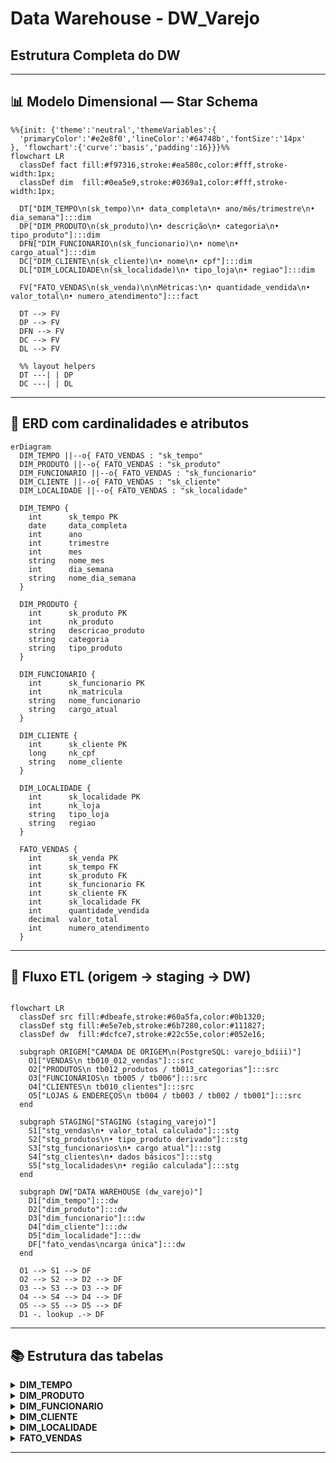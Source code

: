 # Data Warehouse - DW_Varejo
## Estrutura Completa do DW 
---

## 📊 Modelo Dimensional — Star Schema

```mermaid
%%{init: {'theme':'neutral','themeVariables':{
  'primaryColor':'#e2e8f0','lineColor':'#64748b','fontSize':'14px'
}, 'flowchart':{'curve':'basis','padding':16}}}%%
flowchart LR
  classDef fact fill:#f97316,stroke:#ea580c,color:#fff,stroke-width:1px;
  classDef dim  fill:#0ea5e9,stroke:#0369a1,color:#fff,stroke-width:1px;

  DT["DIM_TEMPO\n(sk_tempo)\n• data_completa\n• ano/mês/trimestre\n• dia_semana"]:::dim
  DP["DIM_PRODUTO\n(sk_produto)\n• descrição\n• categoria\n• tipo_produto"]:::dim
  DFN["DIM_FUNCIONARIO\n(sk_funcionario)\n• nome\n• cargo_atual"]:::dim
  DC["DIM_CLIENTE\n(sk_cliente)\n• nome\n• cpf"]:::dim
  DL["DIM_LOCALIDADE\n(sk_localidade)\n• tipo_loja\n• regiao"]:::dim

  FV["FATO_VENDAS\n(sk_venda)\n\nMétricas:\n• quantidade_vendida\n• valor_total\n• numero_atendimento"]:::fact

  DT --> FV
  DP --> FV
  DFN --> FV
  DC --> FV
  DL --> FV

  %% layout helpers
  DT ---| | DP
  DC ---| | DL
```

---

## 🧩 ERD com cardinalidades e atributos

```mermaid
erDiagram
  DIM_TEMPO ||--o{ FATO_VENDAS : "sk_tempo"
  DIM_PRODUTO ||--o{ FATO_VENDAS : "sk_produto"
  DIM_FUNCIONARIO ||--o{ FATO_VENDAS : "sk_funcionario"
  DIM_CLIENTE ||--o{ FATO_VENDAS : "sk_cliente"
  DIM_LOCALIDADE ||--o{ FATO_VENDAS : "sk_localidade"

  DIM_TEMPO {
    int      sk_tempo PK
    date     data_completa
    int      ano
    int      trimestre
    int      mes
    string   nome_mes
    int      dia_semana
    string   nome_dia_semana
  }

  DIM_PRODUTO {
    int      sk_produto PK
    int      nk_produto
    string   descricao_produto
    string   categoria
    string   tipo_produto
  }

  DIM_FUNCIONARIO {
    int      sk_funcionario PK
    int      nk_matricula
    string   nome_funcionario
    string   cargo_atual
  }

  DIM_CLIENTE {
    int      sk_cliente PK
    long     nk_cpf
    string   nome_cliente
  }

  DIM_LOCALIDADE {
    int      sk_localidade PK
    int      nk_loja
    string   tipo_loja
    string   regiao
  }

  FATO_VENDAS {
    int      sk_venda PK
    int      sk_tempo FK
    int      sk_produto FK
    int      sk_funcionario FK
    int      sk_cliente FK
    int      sk_localidade FK
    int      quantidade_vendida
    decimal  valor_total
    int      numero_atendimento
  }
```

---

## 🔄 Fluxo ETL (origem → staging → DW)

```mermaid

flowchart LR
  classDef src fill:#dbeafe,stroke:#60a5fa,color:#0b1320;
  classDef stg fill:#e5e7eb,stroke:#6b7280,color:#111827;
  classDef dw  fill:#dcfce7,stroke:#22c55e,color:#052e16;

  subgraph ORIGEM["CAMADA DE ORIGEM\n(PostgreSQL: varejo_bdiii)"]
    O1["VENDAS\n tb010_012_vendas"]:::src
    O2["PRODUTOS\n tb012_produtos / tb013_categorias"]:::src
    O3["FUNCIONÁRIOS\n tb005 / tb006"]:::src
    O4["CLIENTES\n tb010_clientes"]:::src
    O5["LOJAS & ENDEREÇOS\n tb004 / tb003 / tb002 / tb001"]:::src
  end

  subgraph STAGING["STAGING (staging_varejo)"]
    S1["stg_vendas\n• valor_total calculado"]:::stg
    S2["stg_produtos\n• tipo_produto derivado"]:::stg
    S3["stg_funcionarios\n• cargo atual"]:::stg
    S4["stg_clientes\n• dados básicos"]:::stg
    S5["stg_localidades\n• região calculada"]:::stg
  end

  subgraph DW["DATA WAREHOUSE (dw_varejo)"]
    D1["dim_tempo"]:::dw
    D2["dim_produto"]:::dw
    D3["dim_funcionario"]:::dw
    D4["dim_cliente"]:::dw
    D5["dim_localidade"]:::dw
    DF["fato_vendas\ncarga única"]:::dw
  end

  O1 --> S1 --> DF
  O2 --> S2 --> D2 --> DF
  O3 --> S3 --> D3 --> DF
  O4 --> S4 --> D4 --> DF
  O5 --> S5 --> D5 --> DF
  D1 -. lookup .-> DF
```

---

## 📚 Estrutura das tabelas

<details>
<summary><b>DIM_TEMPO</b></summary>

| Campo | Tipo | Observação |
|---|---|---|
| sk_tempo | SERIAL | PK (surrogate) |
| data_completa | DATE | not null, unique |
| ano | INTEGER | not null |
| trimestre | INTEGER | not null (1-4) |
| mes | INTEGER | not null (1-12) |
| nome_mes | VARCHAR(20) | not null |
| dia_semana | INTEGER | not null (0-6, 0=Domingo) |
| nome_dia_semana | VARCHAR(20) | not null |
</details>

<details>
<summary><b>DIM_PRODUTO</b></summary>

| Campo | Tipo | Observação |
|---|---|---|
| sk_produto | SERIAL | PK |
| nk_produto | INTEGER | NK - código original |
| descricao_produto | VARCHAR(255) | not null |
| categoria | VARCHAR(255) | not null |
| tipo_produto | VARCHAR(100) | not null - derivado da categoria |
</details>

<details>
<summary><b>DIM_FUNCIONARIO</b></summary>

| Campo | Tipo | Observação |
|---|---|---|
| sk_funcionario | SERIAL | PK |
| nk_matricula | INTEGER | NK - matrícula |
| nome_funcionario | VARCHAR(255) | not null |
| cargo_atual | VARCHAR(255) | not null |
</details>

<details>
<summary><b>DIM_CLIENTE</b></summary>

| Campo | Tipo | Observação |
|---|---|---|
| sk_cliente | SERIAL | PK |
| nk_cpf | BIGINT | NK - CPF |
| nome_cliente | VARCHAR(255) | not null |
</details>

<details>
<summary><b>DIM_LOCALIDADE</b></summary>

| Campo | Tipo | Observação |
|---|---|---|
| sk_localidade | SERIAL | PK |
| nk_loja | INTEGER | NK - código da loja |
| tipo_loja | VARCHAR(50) | not null - Matriz/Filial |
| regiao | VARCHAR(50) | not null - Norte/Sul/Sudeste/etc |
</details>

<details>
<summary><b>FATO_VENDAS</b></summary>

| Campo | Tipo | Observação |
|---|---|---|
| sk_venda | SERIAL | PK |
| sk_tempo | INTEGER | FK para dim_tempo |
| sk_produto | INTEGER | FK para dim_produto |
| sk_funcionario | INTEGER | FK para dim_funcionario |
| sk_cliente | INTEGER | FK para dim_cliente |
| sk_localidade | INTEGER | FK para dim_localidade |
| quantidade_vendida | INTEGER | not null |
| valor_total | NUMERIC(10,2) | not null - calculado |
| numero_atendimento | INTEGER | not null |
</details>

---
